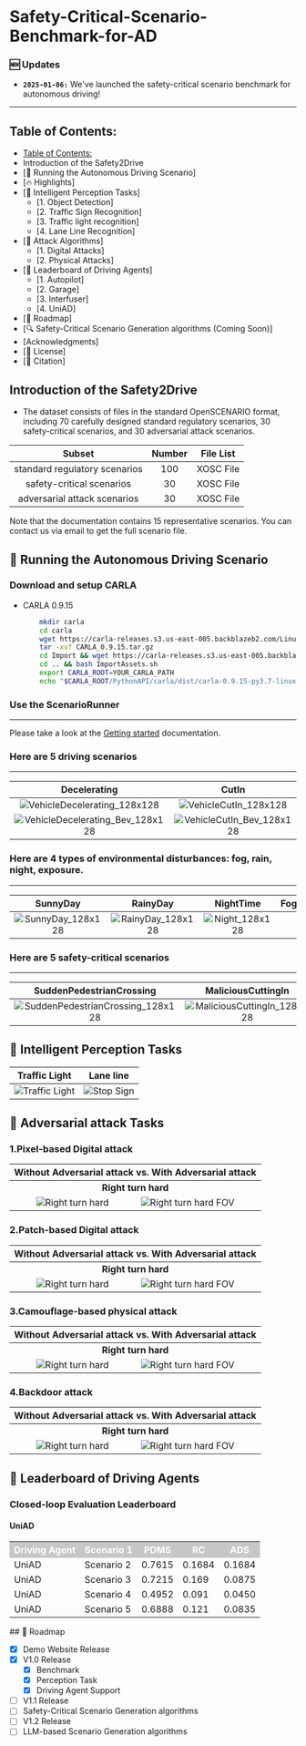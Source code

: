 # Safety-Critical-Scenario-Benchmark-for-AD

### 🆕 Updates

- **`2025-01-06:`** We've launched the safety-critical scenario benchmark for autonomous driving!

---

## Table of Contents:

- [Table of Contents:](#table-of-contents)
- Introduction of the Safety2Drive
- [🤩 Running the Autonomous Driving Scenario]
- [🔥 Highlights]
- [🏁 Intelligent Perception Tasks]
  - [1. Object Detection]
  - [2. Traffic Sign Recognition]
  - [3. Traffic light recognition]
  - [4. Lane Line Recognition]
- [🏁 Attack Algorithms]
  - [1. Digital Attacks]
  - [2. Physical Attacks]
- [🏁 Leaderboard of Driving Agents]
  - [1. Autopilot]
  - [2. Garage]
  - [3. Interfuser]
  - [4. UniAD]
- [📌 Roadmap]
- [🔍 Safety-Critical Scenario Generation algorithms (Coming Soon)]
- [Acknowledgments]
- [📝 License]
- [🔖 Citation]

<!-- Introduction -->

## Introduction of the Safety2Drive

- The dataset consists of files in the standard OpenSCENARIO format, including 70 carefully designed standard regulatory scenarios, 30 safety-critical scenarios, and 30 adversarial attack scenarios.

|            Subset            | Number | File List |
| :---------------------------: | :----: | :-------: |
| standard regulatory scenarios |  100  | XOSC File |
|   safety-critical scenarios   |   30   | XOSC File |
| adversarial attack scenarios |   30   | XOSC File |

Note that the documentation contains 15 representative scenarios. You can contact us via email to get the full scenario file.

<!-- Introduction -->

## 🤩 Running the Autonomous Driving Scenario

### Download and setup CARLA

- CARLA 0.9.15
  ```bash
      mkdir carla
      cd carla
      wget https://carla-releases.s3.us-east-005.backblazeb2.com/Linux/CARLA_0.9.15.tar.gz
      tar -xvf CARLA_0.9.15.tar.gz
      cd Import && wget https://carla-releases.s3.us-east-005.backblazeb2.com/Linux/AdditionalMaps_0.9.15.tar.gz
      cd .. && bash ImportAssets.sh
      export CARLA_ROOT=YOUR_CARLA_PATH
      echo "$CARLA_ROOT/PythonAPI/carla/dist/carla-0.9.15-py3.7-linux-x86_64.egg" >> YOUR_CONDA_PATH/envs/YOUR_CONDA_ENV_NAME/lib/python3.7/site-packages/carla.pth # python 3.8 also works well, please set YOUR_CONDA_PATH and YOUR_CONDA_ENV_NAME
  ```

### Use the ScenarioRunner

---

Please take a look at the [Getting started](scenario_ruuner/Docs/getting_scenariorunner.md)
documentation.

### Here are 5 driving scenarios

---

|                                                        Decelerating                                                        |                                                     CutIn                                                     |                                                                   CutOutFront                                                                   |                                                        PedestrianCrossing                                                        |                                                   TwoWheelerRiding                                                   |
| :-------------------------------------------------------------------------------------------------------------------------: | :-----------------------------------------------------------------------------------------------------------: | :---------------------------------------------------------------------------------------------------------------------------------------------: | :-------------------------------------------------------------------------------------------------------------------------------: | :-------------------------------------------------------------------------------------------------------------------: |
|     ![VehicleDecelerating_128x128](https://jc2001-1307981922.cos.ap-beijing.myqcloud.com/VehicleDecelerating_128x128.gif)     |     ![VehicleCutIn_128x128](https://jc2001-1307981922.cos.ap-beijing.myqcloud.com/VehicleCutIn_128x128.gif)     |     ![VehicleCutOutWithFrontVehicle_128x128](https://jc2001-1307981922.cos.ap-beijing.myqcloud.com/VehicleCutOutWithFrontVehicle_128x128.gif)     |     ![PedestrianCrossingLine_128x128](https://jc2001-1307981922.cos.ap-beijing.myqcloud.com/PedestrianCrossingLine_128x128.gif)     |     ![TwoWheelerRiding_128x128](https://jc2001-1307981922.cos.ap-beijing.myqcloud.com/TwoWheelerRiding_128x128.gif)     |
| ![VehicleDecelerating_Bev_128x128](https://jc2001-1307981922.cos.ap-beijing.myqcloud.com/VehicleDecelerating_Bev_128x128.gif) | ![VehicleCutIn_Bev_128x128](https://jc2001-1307981922.cos.ap-beijing.myqcloud.com/VehicleCutIn_Bev_128x128.gif) | ![VehicleCutOutWithFrontVehicle_Bev_128x128](https://jc2001-1307981922.cos.ap-beijing.myqcloud.com/VehicleCutOutWithFrontVehicle_Bev_128x128.gif) | ![PedestrianCrossingLine_Bev_128x128](https://jc2001-1307981922.cos.ap-beijing.myqcloud.com/PedestrianCrossingLine_Bev_128x128.gif) | ![TwoWheelerRiding_Bev_128x128](https://jc2001-1307981922.cos.ap-beijing.myqcloud.com/TwoWheelerRiding_Bev_128x128.gif) |

### Here are 4 types of environmental disturbances: fog, rain, night, exposure.

---

|                                           SunnyDay                                           |                                           RainyDay                                           |                                        NightTime                                        |                                   FoggyDay                                   |
| :-------------------------------------------------------------------------------------------: | :-------------------------------------------------------------------------------------------: | :-------------------------------------------------------------------------------------: | :---------------------------------------------------------------------------: |
| ![SunnyDay_128x128](https://jc2001-1307981922.cos.ap-beijing.myqcloud.com/SunnyDay_128x128.gif) | ![RainyDay_128x128](https://jc2001-1307981922.cos.ap-beijing.myqcloud.com/RainyDay_128x128.gif) | ![Night_128x128](https://jc2001-1307981922.cos.ap-beijing.myqcloud.com/Night_128x128.gif) | ![](https://jc2001-1307981922.cos.ap-beijing.myqcloud.com/FoggyDay_128x128.gif) |

### Here are 5 safety-critical scenarios

---

|                                                   SuddenPedestrianCrossing                                                   |                                                MaliciousCuttingIn                                                |                                               RunningRedLight                                               |
| :---------------------------------------------------------------------------------------------------------------------------: | :---------------------------------------------------------------------------------------------------------------: | :---------------------------------------------------------------------------------------------------------: |
| ![SuddenPedestrianCrossing_128x128](https://jc2001-1307981922.cos.ap-beijing.myqcloud.com/SuddenPedestrianCrossing_128x128.gif) | ![MaliciousCuttingIn_128x128](https://jc2001-1307981922.cos.ap-beijing.myqcloud.com/MaliciousCuttingIn_128x128.gif) | ![RunningRedLight_128x128](https://jc2001-1307981922.cos.ap-beijing.myqcloud.com/RunningRedLight_128x128.gif) |

## 🏁 Intelligent Perception Tasks

|                                        Traffic Light                                        |                                          Lane line                                          |
| :------------------------------------------------------------------------------------------: | :-----------------------------------------------------------------------------------------: |
| ![Traffic Light](https://ucd-dare.github.io/cardreamer.github.io/static/gifs/bev/tl_right.gif) | ![Stop Sign](https://ucd-dare.github.io/cardreamer.github.io/static/gifs/bev/stop%20sign.gif) |

## 🏁 Adversarial attack Tasks

### 1.Pixel-based Digital attack

|                                                                                Without Adversarial attack vs. With Adversarial attack                                                                                |
| :-------------------------------------------------------------------------------------------------------------------------------------------------------------------------------------------------------------------: |
|                                                                                               **Right turn hard**                                                                                               |
| ![Right turn hard](https://ucd-dare.github.io/cardreamer.github.io/static/gifs/bev/right_turn_hard.gif)     ![Right turn hard FOV](https://ucd-dare.github.io/cardreamer.github.io/static/gifs/bev/right_turn_fov.gif) |

### 2.Patch-based Digital attack

|                                                                                Without Adversarial attack vs. With Adversarial attack                                                                                |
| :-------------------------------------------------------------------------------------------------------------------------------------------------------------------------------------------------------------------: |
|                                                                                               **Right turn hard**                                                                                               |
| ![Right turn hard](https://ucd-dare.github.io/cardreamer.github.io/static/gifs/bev/right_turn_hard.gif)     ![Right turn hard FOV](https://ucd-dare.github.io/cardreamer.github.io/static/gifs/bev/right_turn_fov.gif) |

### 3.Camouflage-based physical attack

|                                                                                Without Adversarial attack vs. With Adversarial attack                                                                                |
| :-------------------------------------------------------------------------------------------------------------------------------------------------------------------------------------------------------------------: |
|                                                                                               **Right turn hard**                                                                                               |
| ![Right turn hard](https://ucd-dare.github.io/cardreamer.github.io/static/gifs/bev/right_turn_hard.gif)     ![Right turn hard FOV](https://ucd-dare.github.io/cardreamer.github.io/static/gifs/bev/right_turn_fov.gif) |

### 4.Backdoor attack

|                                                                                Without Adversarial attack vs. With Adversarial attack                                                                                |
| :-------------------------------------------------------------------------------------------------------------------------------------------------------------------------------------------------------------------: |
|                                                                                               **Right turn hard**                                                                                               |
| ![Right turn hard](https://ucd-dare.github.io/cardreamer.github.io/static/gifs/bev/right_turn_hard.gif)     ![Right turn hard FOV](https://ucd-dare.github.io/cardreamer.github.io/static/gifs/bev/right_turn_fov.gif) |

## 🏁 Leaderboard of Driving Agents

### Closed-loop Evaluation Leaderboard

#### UniAD

<table>
    <tr style="background-color: #C7C7C7; color: white;">
        <th>Driving Agent</th>
        <th>Scenario 1</th>
        <th>PDMS</th>
        <th>RC</th>
        <th>ADS</th>
    </tr>
    <tr>
        <td>UniAD</td>
        <td>Scenario 2</td>
        <td>0.7615</td>
        <td>0.1684</td>
        <td>0.1684</td>
    </tr>
    <tr>
        <td>UniAD</td>
        <td>Scenario 3</td>
        <td>0.7215</td>
        <td>0.169</td>
        <td>0.0875</td>
    </tr>
    <tr>
        <td>UniAD</td>
        <td>Scenario 4</td>
        <td>0.4952</td>
        <td>0.091</td>
        <td>0.0450</td>
    </tr>
    <tr>
        <td>UniAD</td>
        <td>Scenario 5</td>
        <td>0.6888</td>
        <td>0.121</td>
        <td>0.0835</td>
    </tr>
</table>
<!-- ROADMAP -->
## 📌 Roadmap

- [X] Demo Website Release
- [X] V1.0 Release
  - [X] Benchmark
  - [X] Perception Task
  - [X] Driving Agent Support

- [ ]  V1.1 Release
  - [ ] Safety-Critical Scenario Generation algorithms
- [ ]  V1.2 Release
  - [ ] LLM-based Scenario Generation algorithms
